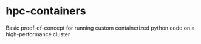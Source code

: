 # hpc-containers
Basic proof-of-concept for running custom containerized python code on a high-performance cluster 
